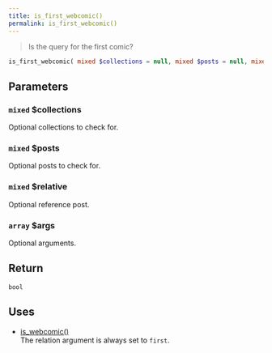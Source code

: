 ```yaml
---
title: is_first_webcomic()
permalink: is_first_webcomic()
---
```


> Is the query for the first comic?

```php
is_first_webcomic( mixed $collections = null, mixed $posts = null, mixed $relative = null, array $args = [] ) : bool
```

## Parameters

### `mixed` $collections
Optional collections to check for.

### `mixed` $posts
Optional posts to check for.

### `mixed` $relative
Optional reference post.

### `array` $args
Optional arguments.

## Return

`bool`

## Uses
- [is_webcomic()](is_webcomic())  
The relation argument is always set to `first`.
